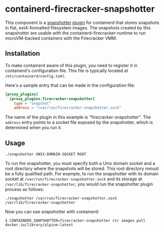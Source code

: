 # containerd-firecracker-snapshotter

This component is a
[snapshotter](https://github.com/containerd/containerd/blob/master/design/snapshots.md)
[plugin](https://github.com/containerd/containerd/blob/master/PLUGINS.md) for
containerd that stores snapshots in flat, ext4-formatted filesystem images.
The snapshots created by this snapshotter are usable with the
containerd-firecracker-runtime to run microVM-backed containers with the
Firecracker VMM.

## Installation

To make containerd aware of this plugin, you need to register it in
containerd's configuration file.  This file is typically located at
`/etc/containerd/config.toml`.

Here's a sample entry that can be made in the configuration file:

```toml
[proxy_plugins]
  [proxy_plugins.firecracker-snapshotter]
    type = "snapshot"
    address = "/var/run/firecracker-snapshotter.sock"
```

The name of the plugin in this example is "firecracker-snapshotter".  The
`address` entry points to a socket file exposed by the snapshotter, which is
determined when you run it.

## Usage

```
./snapshotter UNIX-DOMAIN-SOCKET ROOT
```

To run the snapshotter, you must specify both a Unix domain socket and a root
directory where the snapshots will be stored. This root directory mmust be a
fully qualified path. For example, to run the snapshotter with its domain socket
at `/var/run/firecracker-snapshotter.sock` and its storage at `/var/lib/firecracker-snapshotter`, you would run the
snapshotter plugin process as follows:

```
./snapshotter /var/run/firecracker-snapshotter.sock /var/lib/firecracker-snapshotter
```

Now you can use snapshotter with containerd:

```
$ CONTAINERD_SNAPSHOTTER=firecracker-snapshotter ctr images pull docker.io/library/alpine:latest
```
